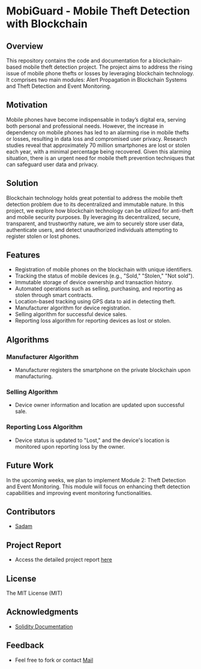 # MobiGuard - Mobile Theft Detection with Blockchain

## Overview
This repository contains the code and documentation for a blockchain-based mobile theft detection project. The project aims to address the rising issue of mobile phone thefts or losses by leveraging blockchain technology. It comprises two main modules: Alert Propagation in Blockchain Systems and Theft Detection and Event Monitoring.

## Motivation
Mobile phones have become indispensable in today’s digital era, serving both personal and professional needs. However, the increase in dependency on mobile phones has led to an alarming rise in mobile thefts or losses, resulting in data loss and compromised user privacy. Research studies reveal that approximately 70 million smartphones are lost or stolen each year, with a minimal percentage being recovered. Given this alarming situation, there is an urgent need for mobile theft prevention techniques that can safeguard user data and privacy.

## Solution
Blockchain technology holds great potential to address the mobile theft detection problem due to its decentralized and immutable nature. In this project, we explore how blockchain technology can be utilized for anti-theft and mobile security purposes. By leveraging its decentralized, secure, transparent, and trustworthy nature, we aim to securely store user data, authenticate users, and detect unauthorized individuals attempting to register stolen or lost phones.

## Features
- Registration of mobile phones on the blockchain with unique identifiers.
- Tracking the status of mobile devices (e.g., "Sold," "Stolen," "Not sold").
- Immutable storage of device ownership and transaction history.
- Automated operations such as selling, purchasing, and reporting as stolen through smart contracts.
- Location-based tracking using GPS data to aid in detecting theft.
- Manufacturer algorithm for device registration.
- Selling algorithm for successful device sales.
- Reporting loss algorithm for reporting devices as lost or stolen.

## Algorithms
### Manufacturer Algorithm
- Manufacturer registers the smartphone on the private blockchain upon manufacturing.

### Selling Algorithm
- Device owner information and location are updated upon successful sale.

### Reporting Loss Algorithm
- Device status is updated to "Lost," and the device's location is monitored upon reporting loss by the owner.

## Future Work
In the upcoming weeks, we plan to implement Module 2: Theft Detection and Event Monitoring. This module will focus on enhancing theft detection capabilities and improving event monitoring functionalities.

## Contributors
- [Sadam](https://www.github.com/Sadam452)

## Project Report
- Access the detailed project report [here](/Project%20Report.pdf)

## License
The MIT License (MIT)

## Acknowledgments
- [Solidity Documentation](https://docs.soliditylang.org/en/v0.8.25/)

## Feedback
- Feel free to fork or contact [Mail](mailto:sh23csm2r20@student.nitw.ac.in)
